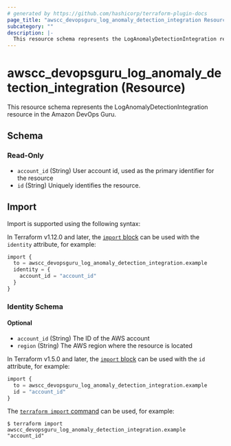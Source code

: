 ```yaml
---
# generated by https://github.com/hashicorp/terraform-plugin-docs
page_title: "awscc_devopsguru_log_anomaly_detection_integration Resource - terraform-provider-awscc"
subcategory: ""
description: |-
  This resource schema represents the LogAnomalyDetectionIntegration resource in the Amazon DevOps Guru.
---
```


# awscc_devopsguru_log_anomaly_detection_integration (Resource)

This resource schema represents the LogAnomalyDetectionIntegration resource in the Amazon DevOps Guru.



<!-- schema generated by tfplugindocs -->
## Schema

### Read-Only

- `account_id` (String) User account id, used as the primary identifier for the resource
- `id` (String) Uniquely identifies the resource.

## Import

Import is supported using the following syntax:

In Terraform v1.12.0 and later, the [`import` block](https://developer.hashicorp.com/terraform/language/import) can be used with the `identity` attribute, for example:

```terraform
import {
  to = awscc_devopsguru_log_anomaly_detection_integration.example
  identity = {
    account_id = "account_id"
  }
}
```

<!-- schema generated by tfplugindocs -->
### Identity Schema


#### Optional

- `account_id` (String) The ID of the AWS account
- `region` (String) The AWS region where the resource is located

In Terraform v1.5.0 and later, the [`import` block](https://developer.hashicorp.com/terraform/language/import) can be used with the `id` attribute, for example:

```terraform
import {
  to = awscc_devopsguru_log_anomaly_detection_integration.example
  id = "account_id"
}
```

The [`terraform import` command](https://developer.hashicorp.com/terraform/cli/commands/import) can be used, for example:

```shell
$ terraform import awscc_devopsguru_log_anomaly_detection_integration.example "account_id"
```
